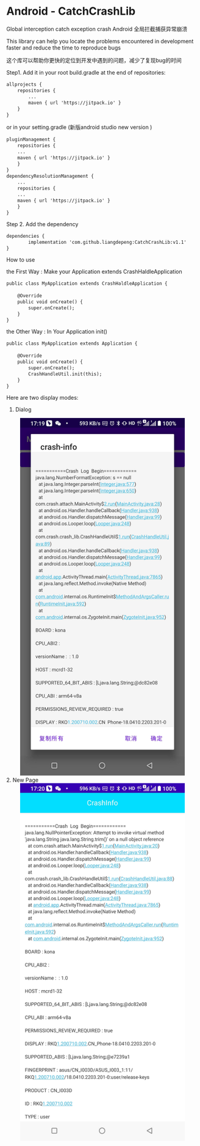 # Android - CatchCrashLib

Global interception catch exception crash
Android 全局拦截捕获异常崩溃

This library can help you locate the problems encountered in development faster and reduce the time to reproduce bugs

这个库可以帮助你更快的定位到开发中遇到的问题，减少了复现bug的时间


Step1. Add it in your root build.gradle at the end of repositories:

	allprojects {
		repositories {
			...
			maven { url 'https://jitpack.io' }
		}
	}
		
or  in your setting.gradle (新版android studio new version )

	pluginManagement {
	    repositories {
		...
		maven { url 'https://jitpack.io' }
	    }
	}
	dependencyResolutionManagement {
	    ...
	    repositories {
		...
		maven { url 'https://jitpack.io' }
	    }
	}
	
  
Step 2. Add the dependency

	dependencies {
	        implementation 'com.github.liangdepeng:CatchCrashLib:v1.1'
	}


How to use

the First Way : Make your Application extends CrashHaldleApplication
 
    public class MyApplication extends CrashHaldleApplication {
   
        @Override
        public void onCreate() {
            super.onCreate();
        }
    }


the Other Way : In Your Application init()

    public class MyApplication extends Application {

        @Override
        public void onCreate() {
            super.onCreate();
            CrashHandleUtil.init(this);
        }
    }
    
Here are two display modes:
  1. Dialog
<div align=center><img src="https://raw.githubusercontent.com/liangdepeng/CatchCrashLib/master/example_dialog.jpg" width=432 height=936/></div>
  2. New Page
<div align=center><img src="https://raw.githubusercontent.com/liangdepeng/CatchCrashLib/master/example_page.jpg" width=432 height=936/></div>
